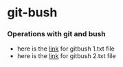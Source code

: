# git-bush
### Operations with git and bush 
- here is the [link](https://github.com/BaizhumartovIlyas/git-bush/blob/main/bash1.txt) for gitbush 1.txt file 
- here is the [link](https://github.com/BaizhumartovIlyas/git-bush/blob/main/bash%202.txt) for gitbush 2.txt file

